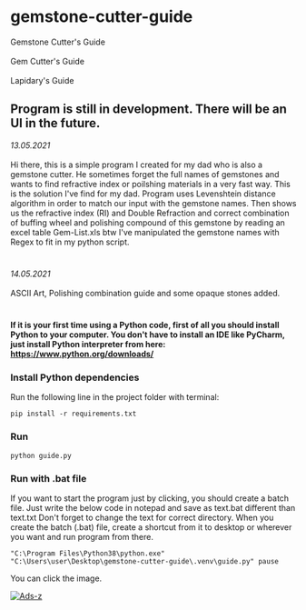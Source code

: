 <h1>gemstone-cutter-guide</h1>
<body>Gemstone Cutter's Guide</body>
<br></br>
<body>Gem Cutter's Guide</body>
<br></br>
<body>Lapidary's Guide</body>

<h2>Program is still in development. There will be an UI in the future.</h2>

<body> <i>13.05.2021</i>
 <br></br>
Hi there, this is a simple program I created for my dad who is also a gemstone cutter. He sometimes forget the full names of gemstones and wants to find refractive index or poilshing materials in a very fast way. This is the solution I've find for my dad. Program uses Levenshtein distance algorithm in order to match our input with the gemstone names. Then shows us the refractive index (RI) and Double Refraction and correct combination of buffing wheel and polishing compound of this gemstone by reading an excel table Gem-List.xls 
</body>
btw I've manipulated the gemstone names with Regex to fit in my python script.


<h1></h1>
<body> <i>14.05.2021</i>
<br></br>
ASCII Art, Polishing combination guide and some opaque stones added.
</body>

<h1></h1>




<strong> If it is your first time using a Python code, first of all you should install Python to your computer. You don't have to install an IDE like PyCharm, just install Python interpreter from here: https://www.python.org/downloads/
 </strong>

### Install Python dependencies
Run the following line in the project folder with terminal: 

`pip install -r requirements.txt`

### Run

`python guide.py`

### Run with .bat file
If you want to start the program just by clicking, you should create a batch file. Just write the below code in notepad and save as text.bat different than text.txt
Don't forget to change the text for correct directory.
When you create the batch (.bat) file, create a shortcut from it to desktop or wherever you want and run program from there.

`"C:\Program Files\Python38\python.exe" "C:\Users\user\Desktop\gemstone-cutter-guide\.venv\guide.py"
pause`

You can click the image.

<a href="https://ibb.co/vBYq6Zm"><img src="https://i.ibb.co/QcdQ3rn/Ads-z.png" alt="Ads-z" border="0"></a>
